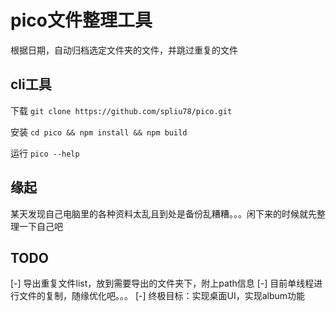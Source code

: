 # pico文件整理工具

根据日期，自动归档选定文件夹的文件，并跳过重复的文件

## cli工具

下载
`git clone https://github.com/spliu78/pico.git`

安装
`cd pico && npm install && npm build`

运行
`pico --help`

## 缘起

某天发现自己电脑里的各种资料太乱且到处是备份乱糟糟。。。闲下来的时候就先整理一下自己吧

## TODO
[-] 导出重复文件list，放到需要导出的文件夹下，附上path信息
[-] 目前单线程进行文件的复制，随缘优化吧。。。
[-] 终极目标：实现桌面UI，实现album功能
